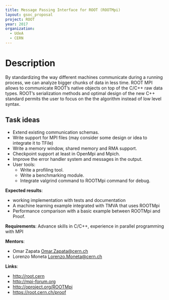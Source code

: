 ```yaml
---
title: Message Passing Interface for ROOT (ROOTMpi)
layout: gsoc_proposal
project: ROOT
year: 2017
organization:
  - UdeA
  - CERN
---
```


# Description

By standardizing the way different machines communicate during a running process, we can analyze bigger chunks of data in less time. ROOT MPI allows to communicate ROOT’s native objects on top of the C/C++ raw data types. ROOT’s serialization methods and optimal design of the new C++ standard permits the user to focus on the the algorithm instead of low level syntax.


## Task ideas
 * Extend existing communication schemas.
 * Write support for MPI files (may consider some design or idea to integrate it to TFile)
 * Write a memory window, shared memory and RMA support.
 * Checkpoint support at least in OpenMpi and Mpich.
 * Improve the error handler system and messages in the output.
 * User tools:
    * Write a profiling tool.
    * Write a benchmarking module.
    * Integrate valgrind command to ROOTMpi command for debug.

**Expected results**: 
* working implementation with tests and documentation
* A machine learning example integrated with TMVA that uses ROOTMpi 
* Performance comparison with a basic example between ROOTMpi and Proof. 

**Requirements**: Advance skills in C/C++, experience in parallel programming with MPI

**Mentors**: 

  * Omar Zapata  Omar.Zapata@cern.ch
  * Lorenzo Moneta  Lorenzo.Moneta@cern.ch

**Links**:

  * http://root.cern 
  * http://mpi-forum.org
  * http://oproject.org/ROOTMpi
  * https://root.cern.ch/proof

